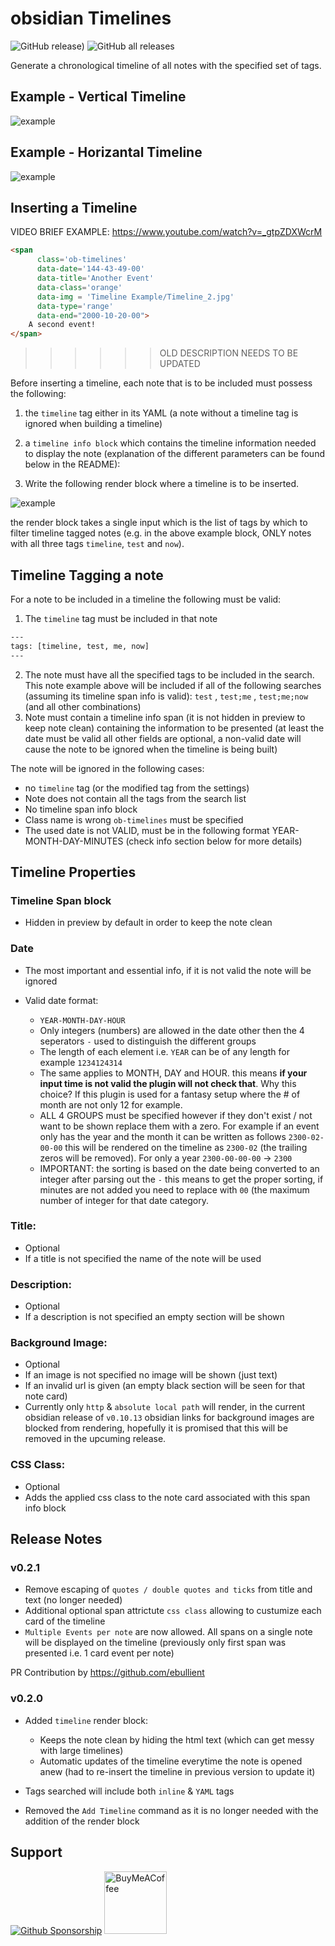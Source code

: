 # obsidian Timelines
![GitHub release)](https://img.shields.io/github/v/release/Darakah/obsidian-timelines)
![GitHub all releases](https://img.shields.io/github/downloads/Darakah/obsidian-timelines/total)

Generate a chronological timeline of all notes with the specified set of tags. 

## Example - Vertical Timeline
![example](https://raw.githubusercontent.com/Darakah/obsidian-timelines/main/images/exp_2.png)

## Example - Horizantal Timeline
![example](https://raw.githubusercontent.com/Darakah/obsidian-timelines/main/images/TimelineVis.png)

## Inserting a Timeline

VIDEO BRIEF EXAMPLE: https://www.youtube.com/watch?v=_gtpZDXWcrM

```html
<span 
	  class='ob-timelines' 
	  data-date='144-43-49-00' 
	  data-title='Another Event' 
	  data-class='orange' 
	  data-img = 'Timeline Example/Timeline_2.jpg' 
	  data-type='range' 
	  data-end="2000-10-20-00"> 
	A second event!
</span>
```


>>>>>> OLD DESCRIPTION NEEDS TO BE UPDATED

Before inserting a timeline, each note that is to be included must possess the following:
1. the `timeline` tag either in its YAML (a note without a timeline tag is ignored when building a timeline)
2. a `timeline info block` which contains the timeline information needed to display the note (explanation of the different parameters can be found below in the README):

3. Write the following render block where a timeline is to be inserted. 

![example](https://raw.githubusercontent.com/Darakah/obsidian-timelines/main/images/example_1.png)

the render block takes a single input which is the list of tags by which to filter timeline tagged notes (e.g. in the above example block, ONLY notes with all three tags `timeline`, `test` and `now`).

## Timeline Tagging a note
For a note to be included in a timeline the following must be valid:
1. The `timeline` tag must be included in that note
```html
---
tags: [timeline, test, me, now]
---
```
2. The note must have all the specified tags to be included in the search. This note example above will be included if all of the following searches (assuming its timeline span info is valid): `test` , `test;me` , `test;me;now` (and all other combinations) 
3. Note must contain a timeline info span (it is not hidden in preview to keep note clean) containing the information to be presented (at least the date must be valid all other fields are optional, a non-valid date will cause the note to be ignored when the timeline is being built)

The note will be ignored in the following cases:
- no `timeline` tag (or the modified tag from the settings)
- Note does not contain all the tags from the search list
- No timeline span info block
- Class name is wrong `ob-timelines` must be specified
- The used date is not VALID, must be in the following format YEAR-MONTH-DAY-MINUTES (check info section below for more details)

## Timeline Properties

### Timeline Span block
- Hidden in preview by default in order to keep the note clean

### Date
- The most important and essential info, if it is not valid the note will be ignored

- Valid date format: 
  - `YEAR-MONTH-DAY-HOUR`
  - Only integers (numbers) are allowed in the date other then the 4 seperators `-` used to distinguish the different groups
  - The length of each element i.e. `YEAR` can be of any length for example `1234124314`
  - The same applies to MONTH, DAY and HOUR. this means **if your input time is not valid the plugin will not check that**. Why this choice? If this plugin is used for a fantasy setup where the # of month are not only 12 for example.
  - ALL 4 GROUPS must be specified however if they don't exist / not want to be shown replace them with a zero. For example if an event only has the year and the month it can be written as follows `2300-02-00-00` this will be rendered on the timeline as `2300-02` (the trailing zeros will be removed). For only a year `2300-00-00-00` -> `2300`
  - IMPORTANT: the sorting is based on the date being converted to an integer after parsing out the `-` this means to get the proper sorting, if minutes are not added you need to replace with `00` (the maximum number of integer for that date category.

### Title:
  - Optional
  - If a title is not specified the name of the note will be used

### Description:
  - Optional
  - If a description is not specified an empty section will be shown

### Background Image:
  - Optional
  - If an image is not specified no image will be shown (just text)
  - If an invalid url is given (an empty black section will be seen for that note card)
  - Currently only `http` & `absolute local path` will render, in the current obsidian release of `v0.10.13` obsidian links for background images are blocked from rendering, hopefully it is promised that this will be removed in the upcuming release. 

### CSS Class:
  - Optional
  - Adds the applied css class to the note card associated with this span info block


## Release Notes

### v0.2.1 
- Remove escaping of `quotes / double quotes and ticks` from title and text (no longer needed)
- Additional optional span attrictute `css class` allowing to custumize each card of the timeline
- `Multiple Events per note` are now allowed. All spans on a single note will be displayed on the timeline (previously only first span was presented i.e. 1 card event per note)

PR Contribution by https://github.com/ebullient

### v0.2.0
- Added `timeline` render block:
  - Keeps the note clean by hiding the html text (which can get messy with large timelines)
  - Automatic updates of the timeline everytime the note is opened anew (had to re-insert the timeline in previous version to update it)

- Tags searched will include both `inline` & `YAML` tags

- Removed the `Add Timeline` command as it is no longer needed with the addition of the render block


## Support

[![Github Sponsorship](https://raw.githubusercontent.com/Darakah/Darakah/e0fe245eaef23cb4a5f19fe9a09a9df0c0cdc8e1/icons/github_sponsor_btn.svg)](https://github.com/sponsors/Darakah) [<img src="https://cdn.buymeacoffee.com/buttons/v2/default-yellow.png" alt="BuyMeACoffee" width="100">](https://www.buymeacoffee.com/darakah)


